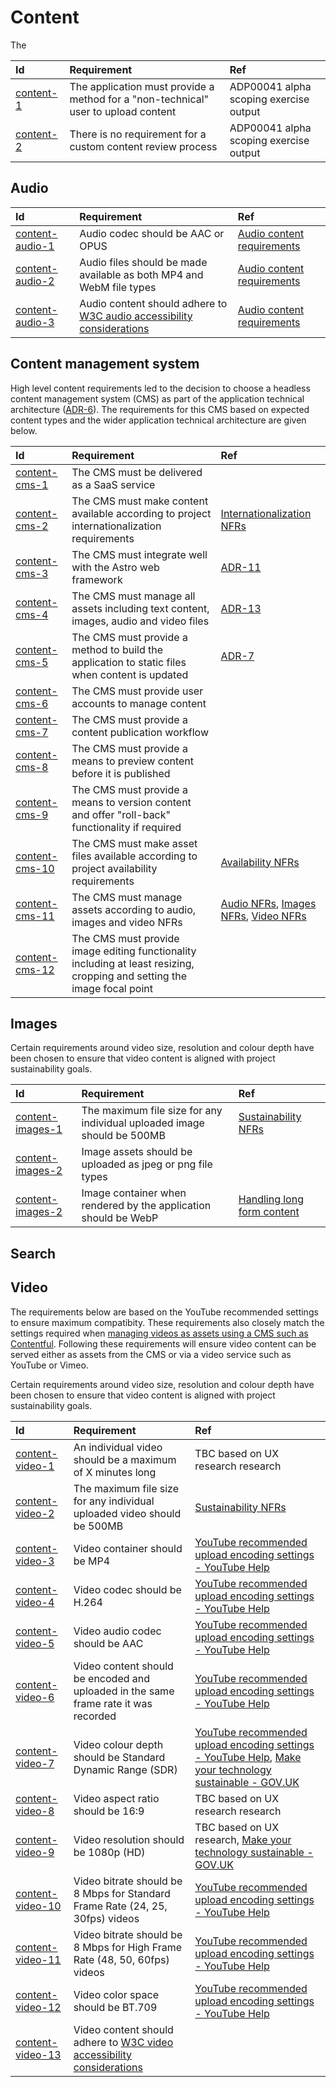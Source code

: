 # Content

The

| Id                      | Requirement                                                                        | Ref                                    |
| :---------------------- | :--------------------------------------------------------------------------------- | :------------------------------------- |
| [content-1](#content-1) | The application must provide a method for a "non-technical" user to upload content | ADP00041 alpha scoping exercise output |
| [content-2](#content-2) | There is no requirement for a custom content review process                        | ADP00041 alpha scoping exercise output |

## Audio

| Id                                  | Requirement                                                                                                                | Ref                                                                          |
| :---------------------------------- | :------------------------------------------------------------------------------------------------------------------------- | :--------------------------------------------------------------------------- |
| [content-audio-1](#content-audio-1) | Audio codec should be AAC or OPUS                                                                                          | [Audio content requirements](../spike-outputs/audio-content-requirements.md) |
| [content-audio-2](#content-audio-2) | Audio files should be made available as both MP4 and WebM file types                                                       | [Audio content requirements](../spike-outputs/audio-content-requirements.md) |
| [content-audio-3](#content-audio-3) | Audio content should adhere to [W3C audio accessibility considerations](https://www.w3.org/WAI/media/av/av-content/#audio) | [Audio content requirements](../spike-outputs/audio-content-requirements.md) |

## Content management system

High level content requirements led to the decision to choose a headless content management system (CMS) as part of the application technical architecture ([ADR-6](../architectural-decision-records.md#adr-6-use-a-headless-cms)). The requirements for this CMS based on expected content types and the wider application technical architecture are given below.

| Id                                | Requirement                                                                                                              | Ref                                                                                                                     |
| :-------------------------------- | :----------------------------------------------------------------------------------------------------------------------- | :---------------------------------------------------------------------------------------------------------------------- |
| [content-cms-1](#content-cms-1)   | The CMS must be delivered as a SaaS service                                                                              |                                                                                                                         |
| [content-cms-2](#content-cms-2)   | The CMS must make content available according to project internationalization requirements                               | [Internationalization NFRs](./internationalization.md)                                                                  |
| [content-cms-3](#content-cms-3)   | The CMS must integrate well with the Astro web framework                                                                 | [ADR-11](../architectural-decision-records.md#adr-11-use-the-astrojs-web-framework-v5111)                               |
| [content-cms-4](#content-cms-4)   | The CMS must manage all assets including text content, images, audio and video files                                     | [ADR-13](../architectural-decision-records.md#adr-13-project-content-should-not-be-stored-with-application-source-code) |
| [content-cms-5](#content-cms-5)   | The CMS must provide a method to build the application to static files when content is updated                           | [ADR-7](../architectural-decision-records.md#adr-7-deploy-as-a-static-site)                                             |
| [content-cms-6](#content-cms-6)   | The CMS must provide user accounts to manage content                                                                     |                                                                                                                         |
| [content-cms-7](#content-cms-7)   | The CMS must provide a content publication workflow                                                                      |                                                                                                                         |
| [content-cms-8](#content-cms-8)   | The CMS must provide a means to preview content before it is published                                                   |                                                                                                                         |
| [content-cms-9](#content-cms-9)   | The CMS must provide a means to version content and offer "roll-back" functionality if required                          |
| [content-cms-10](#content-cms-10) | The CMS must make asset files available according to project availability requirements                                   | [Availability NFRs](./availability.md)                                                                                  |
| [content-cms-11](#content-cms-11) | The CMS must manage assets according to audio, images and video NFRs                                                     | [Audio NFRs](#audio), [Images NFRs](#images), [Video NFRs](#video)                                                      |
| [content-cms-12](#content-cms-12) | The CMS must provide image editing functionality including at least resizing, cropping and setting the image focal point |                                                                                                                         |

## Images

Certain requirements around video size, resolution and colour depth have been chosen to ensure that video content is aligned with project sustainability goals.

| Id                                    | Requirement                                                             | Ref                                                                          |
| :------------------------------------ | :---------------------------------------------------------------------- | :--------------------------------------------------------------------------- |
| [content-images-1](#content-images-1) | The maximum file size for any individual uploaded image should be 500MB | [Sustainability NFRs](./sustainability.md)                                   |
| [content-images-2](#content-images-2) | Image assets should be uploaded as jpeg or png file types               |                                                                              |
| [content-images-2](#content-images-2) | Image container when rendered by the application should be WebP         | [Handling long form content](../spike-outputs/handling-long-form-content.md) |

## Search

## Video

The requirements below are based on the YouTube recommended settings to ensure maximum compatibity. These requirements also closely match the settings required when [managing videos as assets using a CMS such as Contentful](https://www.contentful.com/blog/integrate-content-videowith-contentful/). Following these requirements will ensure video content can be served either as assets from the CMS or via a video service such as YouTube or Vimeo.

Certain requirements around video size, resolution and colour depth have been chosen to ensure that video content is aligned with project sustainability goals.

| Id                                    | Requirement                                                                                                                | Ref                                                                                                                                                                                                                                                                                                                                                                                                             |
| :------------------------------------ | :------------------------------------------------------------------------------------------------------------------------- | :-------------------------------------------------------------------------------------------------------------------------------------------------------------------------------------------------------------------------------------------------------------------------------------------------------------------------------------------------------------------------------------------------------------- |
| [content-video-1](#content-video-1)   | An individual video should be a maximum of X minutes long                                                                  | TBC based on UX research research                                                                                                                                                                                                                                                                                                                                                                               |
| [content-video-2](#content-video-2)   | The maximum file size for any individual uploaded video should be 500MB                                                    | [Sustainability NFRs](./sustainability.md)                                                                                                                                                                                                                                                                                                                                                                      |
| [content-video-3](#content-video-3)   | Video container should be MP4                                                                                              | [YouTube recommended upload encoding settings - YouTube Help](https://support.google.com/youtube/answer/1722171?sjid=2700970926183044655-EU)                                                                                                                                                                                                                                                                    |
| [content-video-4](#content-video-4)   | Video codec should be H.264                                                                                                | [YouTube recommended upload encoding settings - YouTube Help](https://support.google.com/youtube/answer/1722171?sjid=2700970926183044655-EU)                                                                                                                                                                                                                                                                    |
| [content-video-5](#content-video-5)   | Video audio codec should be AAC                                                                                            | [YouTube recommended upload encoding settings - YouTube Help](https://support.google.com/youtube/answer/1722171?sjid=2700970926183044655-EU)                                                                                                                                                                                                                                                                    |
| [content-video-6](#content-video-6)   | Video content should be encoded and uploaded in the same frame rate it was recorded                                        | [YouTube recommended upload encoding settings - YouTube Help](https://support.google.com/youtube/answer/1722171?sjid=2700970926183044655-EU)                                                                                                                                                                                                                                                                    |
| [content-video-7](#content-video-7)   | Video colour depth should be Standard Dynamic Range (SDR)                                                                  | [YouTube recommended upload encoding settings - YouTube Help](https://support.google.com/youtube/answer/1722171?sjid=2700970926183044655-EU), [Make your technology sustainable \- GOV.UK](https://www.gov.uk/guidance/make-your-technology-sustainable#:~:text=choose%20multimedia%20formats%20that%20use%20less%20energy%2C%20such%20as%20standard%20definition%20rather%20than%20high%20definition%20videos) |
| [content-video-8](#content-video-8)   | Video aspect ratio should be 16:9                                                                                          | TBC based on UX research research                                                                                                                                                                                                                                                                                                                                                                               |
| [content-video-9](#content-video-9)   | Video resolution should be 1080p (HD)                                                                                      | TBC based on UX research, [Make your technology sustainable \- GOV.UK](https://www.gov.uk/guidance/make-your-technology-sustainable#:~:text=choose%20multimedia%20formats%20that%20use%20less%20energy%2C%20such%20as%20standard%20definition%20rather%20than%20high%20definition%20videos)                                                                                                                     |
| [content-video-10](#content-video-10) | Video bitrate should be 8 Mbps for Standard Frame Rate (24, 25, 30fps) videos                                              | [YouTube recommended upload encoding settings - YouTube Help](https://support.google.com/youtube/answer/1722171?sjid=2700970926183044655-EU)                                                                                                                                                                                                                                                                    |
| [content-video-11](#content-video-11) | Video bitrate should be 8 Mbps for High Frame Rate (48, 50, 60fps) videos                                                  | [YouTube recommended upload encoding settings - YouTube Help](https://support.google.com/youtube/answer/1722171?sjid=2700970926183044655-EU)                                                                                                                                                                                                                                                                    |
| [content-video-12](#content-video-12) | Video color space should be BT.709                                                                                         | [YouTube recommended upload encoding settings - YouTube Help](https://support.google.com/youtube/answer/1722171?sjid=2700970926183044655-EU)                                                                                                                                                                                                                                                                    |
| [content-video-13](#content-video-13) | Video content should adhere to [W3C video accessibility considerations](https://www.w3.org/WAI/media/av/av-content/#video) |                                                                                                                                                                                                                                                                                                                                                                                                                 |
